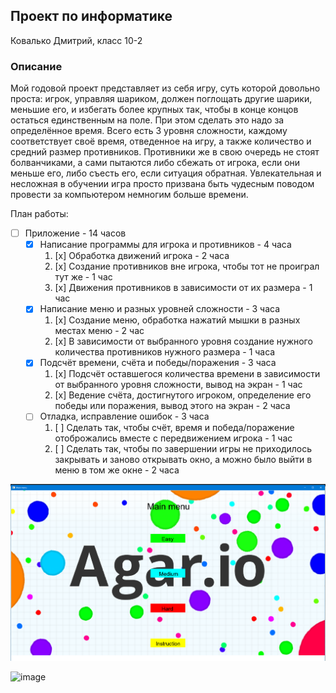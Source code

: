 ## Проект по информатике

Ковалько Дмитрий, класс 10-2

### Описание

Мой годовой проект представляет из себя игру, суть которой довольно проста: игрок, управляя шариком, должен поглощать другие шарики, меньшие его, и избегать более крупных так, чтобы в конце концов остаться единственным на поле. При этом сделать это надо за определённое время. Всего есть 3 уровня сложности, каждому соответствует своё время, отведенное на игру, а также количество и средний размер противников. Противники же в свою очередь не стоят болванчиками, а сами пытаются либо сбежать от игрока, если они меньше его, либо съесть его, если ситуация обратная. Увлекательная и несложная в обучении игра просто призвана быть чудесным поводом провести за компьютером немногим больше времени.


План работы:

- [ ] Приложение - 14 часов
     * [x] Написание программы для игрока и противников - 4 часа
          1. [x] Обработка движений игрока - 2 часа
          2. [x] Создание противников вне игрока, чтобы тот не проиграл тут же - 1 час
          3. [x] Движения противников в зависимости от их размера - 1 час
     * [x] Написание меню и разных уровней сложности - 3 часа
          1. [x] Создание меню, обработка нажатий мышки в разных местах меню - 2 час
          2. [x] В зависимости от выбранного уровня создание нужного количества противников нужного размера - 1 часа
     * [x] Подсчёт времени, счёта и победы/поражения - 3 часа
          1. [x] Подсчёт оставшегося количества времени в зависимости от выбранного уровня сложности, вывод на экран - 1 час
          2. [x] Ведение счёта, достигнутого игроком, определение его победы или поражения, вывод этого на экран - 2 часа
     * [ ] Отладка, исправление ошибок - 3 часа
          1. [ ] Сделать так, чтобы счёт, время и победа/поражение отоброжались вместе с передвижением игрока - 1 час
          2. [ ] Сделать так, чтобы по завершении игры не приходилось закрывать и заново открывать окно, а можно было выйти в меню в том же окне - 2 часа


![](resources/img.png)

![image](https://user-images.githubusercontent.com/112693825/235235751-be5a331d-a41e-4459-b578-2f9443598f98.png)

